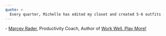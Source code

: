 ```yaml
---
quote: >
  Every quarter, Michelle has edited my closet and created 5-6 outfits all the way down to the jewelry. I take photos and save them in Evernote to look at on Sundays when I create my outfits for the week. This has helped with the female penalty of decision-fatigue that comes about from deciding what to wear in the mornings. I have an image I want to portray as a professional speaker and Michelle helps me do it with ease."
---
```

\- [Marcey Rader](https://www.marceyrader.com/), Productivity Coach, Author of [Work Well. Play More!](https://www.amazon.com/Work-Well-Play-More-Clutter-Free-ebook/dp/B07Z5B7CVD)
